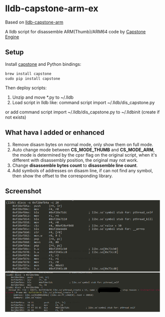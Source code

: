 # lldb-capstone-arm-ex

Based on [lldb-capstone-arm](https://github.com/upbit/lldb-capstone-arm)

A lldb script for disassemble ARM(Thumb)/ARM64 code by [Capstone Engine](https://github.com/aquynh/capstone)

## Setup
Install [capstone](https://github.com/aquynh/capstone) and Python bindings:
```
brew install capstone
sudo pip install capstone
```

Then deploy scripts:

1. Unzip and move *.py to ~/.lldb
2. Load script in lldb like: command script import ~/.lldb/dis_capstone.py

or add command script import ~/.lldb/dis_capstone.py to ~/.lldbinit (create if not exists)

## What hava I added or enhanced
1. Remove disasm bytes on normal mode, only show them on full mode.
2. Auto change mode between **CS_MODE_THUMB** and **CS_MODE_ARM**, the mode is determined by the cpsr flag on the original script, when it's different with disassembly position, the original may not work.
3. Change **disassemble bytes count** to **disassemble line count**.
4. Add symbols of addresses on disasm line, if can not find any symbol, then show the offset to the corresponding library.

## Screenshot
![Alt text](https://github.com/wizdzz/lldb_script/blob/master/dis_capstone/show_symbol.png?raw=true)
![Alt text](https://github.com/wizdzz/lldb_script/blob/master/dis_capstone/full.png?raw=true)
